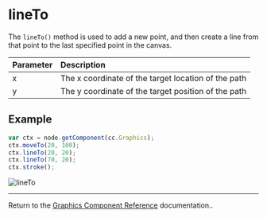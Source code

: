 # lineTo

The `lineTo()` method is used to add a new point, and then create a line from that point to the last specified point in the canvas.

| Parameter | Description
| :------------- | :---------- |
| x | The x coordinate of the target location of the path
| y | The y coordinate of the target position of the path

## Example

```javascript
var ctx = node.getComponent(cc.Graphics);
ctx.moveTo(20, 100);
ctx.lineTo(20, 20);
ctx.lineTo(70, 20);
ctx.stroke();
```

![lineTo](graphics/lineTo.png)

<hr>

Return to the [Graphics Component Reference](../../components/graphics.md) documentation..
